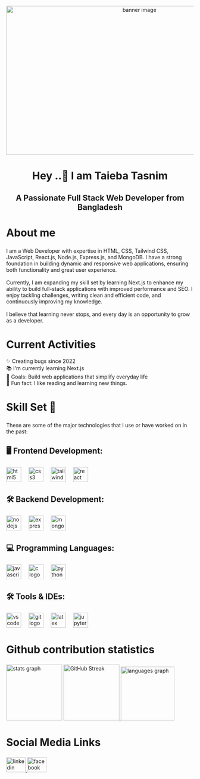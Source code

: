 <br clear="both">

<div align="center">
  <img height="400" width="700"  src="https://i.ibb.co.com/GvFRvjDy/Hi-There-I-m-Taieba-2.png" alt="banner image"  />
</div>

###

<h1 align="center">Hey ..👋 I am Taieba Tasnim</h1>

###

<h2 align="center">A Passionate Full Stack Web Developer from Bangladesh</h2>

###

<h1 align="left">About me</h1>

###

<p align="left">I am a Web Developer with expertise in  HTML, CSS, Tailwind CSS, JavaScript, React.js, Node.js, Express.js, and MongoDB. I have a strong foundation in building dynamic and responsive web applications, ensuring both functionality and great user experience.<br><br>Currently, I am expanding my skill set by learning Next.js to enhance my ability to build full-stack applications with improved performance and SEO. I enjoy tackling challenges, writing clean and efficient code, and continuously improving my knowledge.<br><br>I believe that learning never stops, and every day is an opportunity to grow as a developer.</p>

###
<h1 align='left'>Current Activities</h1>

<p align="left">
✨ Creating bugs since 2022 <br>
📚 I'm currently learning Next.js<br>
🎯 Goals: Build web applications that simplify everyday life<br>
🎲 Fun fact: I like reading and learning new things.</p>

###

<h1 align="left">Skill Set 💪</h1>

###

<p align="left">These are some of the major technologies that I use or have worked on in the past:</p>

###

<h2 align="left">🖥️ Frontend Development:</h2>

###

<div align="left">
  <img src="https://cdn.jsdelivr.net/gh/devicons/devicon/icons/html5/html5-original.svg" height="40" alt="html5 logo"  />
  <img width="12" />
  <img src="https://cdn.jsdelivr.net/gh/devicons/devicon/icons/css3/css3-original.svg" height="40" alt="css3 logo"  />
  <img width="12" />
  <img src="https://cdn.simpleicons.org/tailwindcss/06B6D4" height="40" alt="tailwindcss logo"  />
  <img width="12" />
  <img src="https://cdn.jsdelivr.net/gh/devicons/devicon/icons/react/react-original.svg" height="40" alt="react logo"  />
</div>

###

<h2 align="left">🛠️ Backend Development:</h2>

###

<div align="left">
  <img src="https://cdn.jsdelivr.net/gh/devicons/devicon/icons/nodejs/nodejs-original.svg" height="40" alt="nodejs logo"  />
  <img width="12" />
  <img src="https://cdn.jsdelivr.net/gh/devicons/devicon/icons/express/express-original.svg" height="40" alt="express logo"  />
  <img width="12" />
  <img src="https://cdn.jsdelivr.net/gh/devicons/devicon/icons/mongodb/mongodb-original.svg" height="40" alt="mongodb logo"  />
</div>

###

<h2 align="left">💻 Programming Languages:</h2>

###

<div align="left">
  <img src="https://cdn.jsdelivr.net/gh/devicons/devicon/icons/javascript/javascript-original.svg" height="40" alt="javascript logo"  />
  <img width="12" />
  <img src="https://cdn.jsdelivr.net/gh/devicons/devicon/icons/c/c-original.svg" height="40" alt="c logo"  />
  <img width="12" />
  <img src="https://cdn.jsdelivr.net/gh/devicons/devicon/icons/python/python-original.svg" height="40" alt="python logo"  />
</div>

###

<h2 align="left">🛠️ Tools & IDEs:</h2>

###

<div align="left">
  <img src="https://cdn.jsdelivr.net/gh/devicons/devicon/icons/vscode/vscode-original.svg" height="40" alt="vscode logo"  />
  <img width="12" />
  <img src="https://cdn.jsdelivr.net/gh/devicons/devicon/icons/git/git-original.svg" height="40" alt="git logo"  />
  <img width="12" />
  <img src="https://cdn.jsdelivr.net/gh/devicons/devicon/icons/latex/latex-original.svg" height="40" alt="latex logo"  />
  <img width="12" />
  <img src="https://cdn.jsdelivr.net/gh/devicons/devicon/icons/jupyter/jupyter-original.svg" height="40" alt="jupyter logo"  />
</div>

###

<h1 align="left">Github contribution statistics</h1>

###

<div align="left">
  <img src="https://github-readme-stats.vercel.app/api?username=TaiebaTasnim&hide_title=false&hide_rank=false&show_icons=true&include_all_commits=true&count_private=true&disable_animations=false&theme=dracula&locale=en&hide_border=false&order=1" height="150" alt="stats graph"  />
 <a href="https://github.com/TaiebaTasnim">
    <img src="https://nirzak-streak-stats.vercel.app/?user=TaiebaTasnim&hide_title=false&hide_rank=false&show_icons=true&include_all_commits=true&count_private=true&disable_animations=false&theme=dracula&locale=en&hide_border=false&order=1" height="150" alt="GitHub Streak">
</a>

  <img src="https://github-readme-stats.vercel.app/api/top-langs?username=TaiebaTasnim&locale=en&hide_title=false&layout=compact&card_width=320&langs_count=5&theme=dracula&hide_border=false&order=2" height="144" alt="languages graph"  />
</div>

###

<h1 align="left">Social Media Links</h1>

###

<div align="left">
  <a href="https://www.linkedin.com/in/taieba-tasnim-4a3a65337" target="_blank">
    <img src="https://raw.githubusercontent.com/maurodesouza/profile-readme-generator/master/src/assets/icons/social/linkedin/default.svg" width="52" height="40" alt="linkedin logo"  />
  </a>
  <a href="https://www.facebook.com/taieba.tasnim.5" target="_blank">
    <img src="https://raw.githubusercontent.com/maurodesouza/profile-readme-generator/master/src/assets/icons/social/facebook/default.svg" width="52" height="40" alt="facebook logo"  />
  </a>
</div>

###
